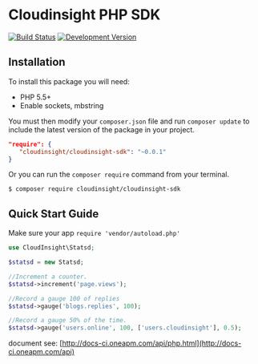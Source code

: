# Cloudinsight PHP SDK

[![Build Status](https://api.travis-ci.org/cloudinsight/cloudinsight-php-sdk.svg?branch=master)](http://travis-ci.org/cloudinsight/cloudinsight-php-sdk)
[![Development Version](https://poser.pugx.org/cloudinsight/cloudinsight-sdk/v/stable.svg)](https://packagist.org/packages/cloudinsight/cloudinsight-sdk)

## Installation

To install this package you will need:

- PHP 5.5+
- Enable sockets, mbstring

You must then modify your `composer.json` file and run `composer update` to include the latest version of the package in your project.

```json
"require": {
   "cloudinsight/cloudinsight-sdk": "~0.0.1"
}
```

Or you can run the `composer require` command from your terminal.

```shell
$ composer require cloudinsight/cloudinsight-sdk
```

## Quick Start Guide

Make sure your app `require 'vendor/autoload.php'`

```php
use CloudInsight\Statsd;

$statsd = new Statsd;

//Increment a counter.
$statsd->increment('page.views');

//Record a gauge 100 of replies
$statsd->gauge('blogs.replies', 100);

//Record a gauge 50% of the time.
$statsd->gauge('users.online', 100, ['users.cloudinsight'], 0.5);
```

document see: [http://docs-ci.oneapm.com/api/php.html](http://docs-ci.oneapm.com/api)
